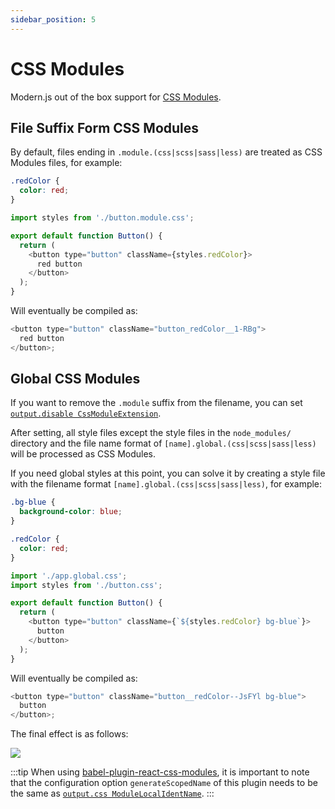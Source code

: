 ```yaml
---
sidebar_position: 5
---
```


# CSS Modules

Modern.js out of the box support for [CSS Modules](https://github.com/css-modules/css-modules).

## File Suffix Form CSS Modules

By default, files ending in `.module.(css|scss|sass|less)` are treated as CSS Modules files, for example:

```css title="button.module.css"
.redColor {
  color: red;
}
```

```js title="Button.jsx"
import styles from './button.module.css';

export default function Button() {
  return (
    <button type="button" className={styles.redColor}>
      red button
    </button>
  );
}
```

Will eventually be compiled as:

```js
<button type="button" className="button_redColor__1-RBg">
  red button
</button>;
```

## Global CSS Modules

If you want to remove the `.module` suffix from the filename, you can set [`output.disable CssModuleExtension`](/docs/configure/app/output/disable-css-module-extension).

After setting, all style files except the style files in the `node_modules/` directory and the file name format of `[name].global.(css|scss|sass|less)` will be processed as CSS Modules.

If you need global styles at this point, you can solve it by creating a style file with the filename format `[name].global.(css|scss|sass|less)`, for example:

```css title="app.global.css"
.bg-blue {
  background-color: blue;
}
```

```css title="button.css"
.redColor {
  color: red;
}
```

```js title="App.jsx"
import './app.global.css';
import styles from './button.css';

export default function Button() {
  return (
    <button type="button" className={`${styles.redColor} bg-blue`}>
      button
    </button>
  );
}
```

Will eventually be compiled as:

```js
<button type="button" className="button__redColor--JsFYl bg-blue">
  button
</button>;
```

The final effect is as follows:

![](https://lf3-static.bytednsdoc.com/obj/eden-cn/aphqeh7uhohpquloj/modern-js/more-css-modules.png)

:::tip
When using [babel-plugin-react-css-modules](https://github.com/gajus/babel-plugin-react-css-modules), it is important to note that the configuration option `generateScopedName` of this plugin needs to be the same as [`output.css ModuleLocalIdentName`](/docs/configure/app/output/css-module-local-ident-name).
:::
